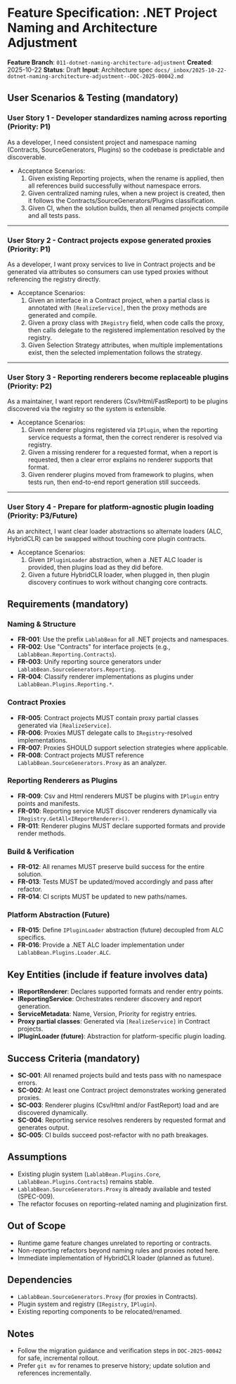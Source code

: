 # Feature Specification: .NET Project Naming and Architecture Adjustment

**Feature Branch**: `011-dotnet-naming-architecture-adjustment`
**Created**: 2025-10-22
**Status**: Draft
**Input**: Architecture spec `docs/_inbox/2025-10-22-dotnet-naming-architecture-adjustment--DOC-2025-00042.md`

## User Scenarios & Testing (mandatory)

### User Story 1 - Developer standardizes naming across reporting (Priority: P1)

As a developer, I need consistent project and namespace naming (Contracts, SourceGenerators, Plugins) so the codebase is predictable and discoverable.

- Acceptance Scenarios:
  1. Given existing Reporting projects, when the rename is applied, then all references build successfully without namespace errors.
  2. Given centralized naming rules, when a new project is created, then it follows the Contracts/SourceGenerators/Plugins classification.
  3. Given CI, when the solution builds, then all renamed projects compile and all tests pass.

---

### User Story 2 - Contract projects expose generated proxies (Priority: P1)

As a developer, I want proxy services to live in Contract projects and be generated via attributes so consumers can use typed proxies without referencing the registry directly.

- Acceptance Scenarios:
  1. Given an interface in a Contract project, when a partial class is annotated with `[RealizeService]`, then the proxy methods are generated and compile.
  2. Given a proxy class with `IRegistry` field, when code calls the proxy, then calls delegate to the registered implementation resolved by the registry.
  3. Given Selection Strategy attributes, when multiple implementations exist, then the selected implementation follows the strategy.

---

### User Story 3 - Reporting renderers become replaceable plugins (Priority: P2)

As a maintainer, I want report renderers (Csv/Html/FastReport) to be plugins discovered via the registry so the system is extensible.

- Acceptance Scenarios:
  1. Given renderer plugins registered via `IPlugin`, when the reporting service requests a format, then the correct renderer is resolved via registry.
  2. Given a missing renderer for a requested format, when a report is requested, then a clear error explains no renderer supports that format.
  3. Given renderer plugins moved from framework to plugins, when tests run, then end-to-end report generation still succeeds.

---

### User Story 4 - Prepare for platform-agnostic plugin loading (Priority: P3/Future)

As an architect, I want clear loader abstractions so alternate loaders (ALC, HybridCLR) can be swapped without touching core plugin contracts.

- Acceptance Scenarios:
  1. Given `IPluginLoader` abstraction, when a .NET ALC loader is provided, then plugins load as they did before.
  2. Given a future HybridCLR loader, when plugged in, then plugin discovery continues to work without changing core contracts.

## Requirements (mandatory)

### Naming & Structure
- **FR-001**: Use the prefix `LablabBean` for all .NET projects and namespaces.
- **FR-002**: Use "Contracts" for interface projects (e.g., `LablabBean.Reporting.Contracts`).
- **FR-003**: Unify reporting source generators under `LablabBean.SourceGenerators.Reporting`.
- **FR-004**: Classify renderer implementations as plugins under `LablabBean.Plugins.Reporting.*`.

### Contract Proxies
- **FR-005**: Contract projects MUST contain proxy partial classes generated via `[RealizeService]`.
- **FR-006**: Proxies MUST delegate calls to `IRegistry`-resolved implementations.
- **FR-007**: Proxies SHOULD support selection strategies where applicable.
- **FR-008**: Contract projects MUST reference `LablabBean.SourceGenerators.Proxy` as an analyzer.

### Reporting Renderers as Plugins
- **FR-009**: Csv and Html renderers MUST be plugins with `IPlugin` entry points and manifests.
- **FR-010**: Reporting service MUST discover renderers dynamically via `IRegistry.GetAll<IReportRenderer>()`.
- **FR-011**: Renderer plugins MUST declare supported formats and provide render methods.

### Build & Verification
- **FR-012**: All renames MUST preserve build success for the entire solution.
- **FR-013**: Tests MUST be updated/moved accordingly and pass after refactor.
- **FR-014**: CI scripts MUST be updated to new paths/names.

### Platform Abstraction (Future)
- **FR-015**: Define `IPluginLoader` abstraction (future) decoupled from ALC specifics.
- **FR-016**: Provide a .NET ALC loader implementation under `LablabBean.Plugins.Loader.ALC`.

## Key Entities (include if feature involves data)

- **IReportRenderer**: Declares supported formats and render entry points.
- **IReportingService**: Orchestrates renderer discovery and report generation.
- **ServiceMetadata**: Name, Version, Priority for registry entries.
- **Proxy partial classes**: Generated via `[RealizeService]` in Contract projects.
- **IPluginLoader (future)**: Abstraction for platform-specific plugin loading.

## Success Criteria (mandatory)

- **SC-001**: All renamed projects build and tests pass with no namespace errors.
- **SC-002**: At least one Contract project demonstrates working generated proxies.
- **SC-003**: Renderer plugins (Csv/Html and/or FastReport) load and are discovered dynamically.
- **SC-004**: Reporting service resolves renderers by requested format and generates output.
- **SC-005**: CI builds succeed post-refactor with no path breakages.

## Assumptions
- Existing plugin system (`LablabBean.Plugins.Core`, `LablabBean.Plugins.Contracts`) remains stable.
- `LablabBean.SourceGenerators.Proxy` is already available and tested (SPEC-009).
- The refactor focuses on reporting-related naming and pluginization first.

## Out of Scope
- Runtime game feature changes unrelated to reporting or contracts.
- Non-reporting refactors beyond naming rules and proxies noted here.
- Immediate implementation of HybridCLR loader (planned as future).

## Dependencies
- `LablabBean.SourceGenerators.Proxy` (for proxies in Contracts).
- Plugin system and registry (`IRegistry`, `IPlugin`).
- Existing reporting components to be relocated/renamed.

## Notes
- Follow the migration guidance and verification steps in `DOC-2025-00042` for safe, incremental rollout.
- Prefer `git mv` for renames to preserve history; update solution and references incrementally.
